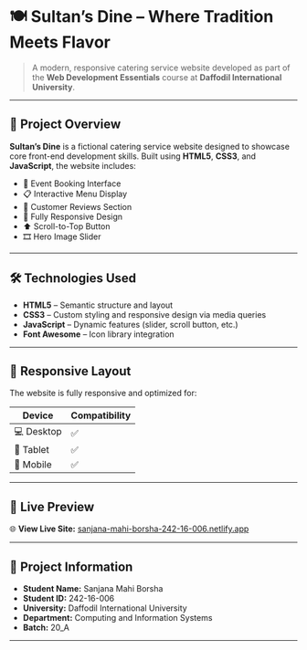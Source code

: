 # 🍽️ Sultan’s Dine – Where Tradition Meets Flavor

> A modern, responsive catering service website developed as part of the **Web Development Essentials** course at **Daffodil International University**.

---

## 📌 Project Overview

**Sultan’s Dine** is a fictional catering service website designed to showcase core front-end development skills. Built using **HTML5**, **CSS3**, and **JavaScript**, the website includes:

- 📅 Event Booking Interface  
- 📋 Interactive Menu Display  
- 🌟 Customer Reviews Section  
- 📱 Fully Responsive Design  
- ⬆️ Scroll-to-Top Button  
- 🎞️ Hero Image Slider  

---

## 🛠️ Technologies Used

- **HTML5** – Semantic structure and layout  
- **CSS3** – Custom styling and responsive design via media queries  
- **JavaScript** – Dynamic features (slider, scroll button, etc.)  
- **Font Awesome** – Icon library integration  

---

## 📱 Responsive Layout

The website is fully responsive and optimized for:

| Device       | Compatibility |
|--------------|---------------|
| 💻 Desktop    | ✅             |
| 📱 Tablet     | ✅             |
| 📲 Mobile     | ✅             |

---

## 🔗 Live Preview

🌐 **View Live Site:** [sanjana-mahi-borsha-242-16-006.netlify.app](http://sanjana-mahi-borsha-242-16-006.netlify.app)

---

## 📧 Project Information

- **Student Name:** Sanjana Mahi Borsha 
- **Student ID:** 242-16-006  
- **University:** Daffodil International University  
- **Department:** Computing and Information Systems  
- **Batch:** 20_A  

---


